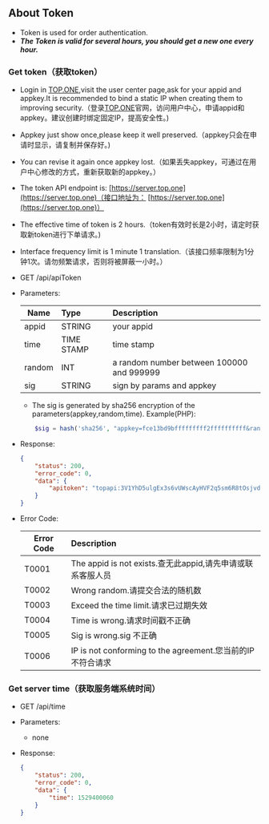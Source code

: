 ## About Token
* Token is used for order authentication.
* **_The Token is valid for several hours, you should get a new one every hour._**

### Get token（获取token）

* Login in [TOP.ONE](https://top.one),visit the user center page,ask for your appid and appkey.It is recommended to bind a static IP when creating them to improving security.（登录[TOP.ONE](https://top.one)官网，访问用户中心，申请appid和appkey。建议创建时绑定固定IP，提高安全性。)
* Appkey just show once,please keep it well preserved.（appkey只会在申请时显示，请复制并保存好。)
* You can revise it again once appkey lost.（如果丢失appkey，可通过在用户中心修改的方式，重新获取新的appkey。）
* The token API endpoint is: [https://server.top.one](https://server.top.one)（接口地址为： [https://server.top.one](https://server.top.one)）
* The effective time of token is 2 hours.（token有效时长是2小时，请定时获取新token进行下单请求。)
* Interface frequency limit is 1 minute 1 translation.（该接口频率限制为1分钟1次。请勿频繁请求，否则将被屏蔽一小时。）

* GET /api/apiToken
* Parameters:

	| Name | Type | Description |
	| ---- |:----| :-----|
	appid | STRING | your appid
	time | TIME STAMP | time stamp
	random | INT | a random number between 100000 and 999999
	sig | STRING | sign by params and appkey
	
	* The sig is generated by sha256 encryption of the parameters(appkey,random,time).	Example(PHP):
	
	``` php
		$sig = hash('sha256', "appkey=fce13bd9bfffffffff2ffffffffff&random=200022&time=1409309229",false);
	``` 

* Response:

	``` json
	{
	    "status": 200,
	    "error_code": 0,
	    "data": {
	        "apitoken": "topapi:3V1YhD5ulgEx3s6vUWscAyHVF2q5sm6R8tOsjvde1aVK5MQ81HsO0xbVa8011zE35TkaARvUv6"
	    }
	}
	```
	
* Error Code:

	| Error Code | Description |
	| ---- |:----|
	T0001 | The appid is not exists.查无此appid,请先申请或联系客服人员
	T0002 | Wrong random.请提交合法的随机数
	T0003 | Exceed the time limit.请求已过期失效
	T0004 | Time is wrong.请求时间戳不正确
	T0005 | Sig is wrong.sig 不正确
	T0006 | IP is not conforming to the agreement.您当前的IP不符合请求

### Get server time（获取服务端系统时间）

* GET /api/time
* Parameters:
	* none
* Response:

	``` json
	{
	    "status": 200,
	    "error_code": 0,
	    "data": {
	        "time": 1529400060
	    }
	}
	```


